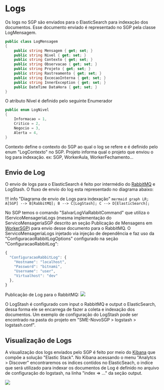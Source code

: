 # Logs

Os logs no SGP são enviados para o ElasticSearch para indexação dos documentos.
Esse documento enviado é representado no SGP pela classe LogMensagem.
```cs title="Classe de definição do documento de Log no ElasticSeach"
public class LogMensagem
{
    public string Mensagem { get; set; }
    public string Nivel { get; set; }
    public string Contexto { get; set; }
    public string Observacao { get; set; }
    public string Projeto { get; set; }
    public string Rastreamento { get; set; }
    public string ExcecaoInterna { get; set; }
    public string InnerException { get; set; }
    public DateTime DataHora { get; set; }
}
```

O atributo Nível é definido pelo seguinte Enumerador
```cs title="Nível de informação do Log"
public enum LogNivel
{
    Informacao = 1,
    Critico = 2,
    Negocio = 3,
    Alerta = 4,
}
```

Contexto define o contexto do SGP ao qual o log se refere e é definido pelo enum "LogContexto" no SGP.
Projeto informa qual o projeto que enviou o log para indexação. ex: SGP, WorkerAula, WorkerFechamento...

## Envio de Log

O envio de logs para o ElasticSearch é feito por intermédio do [RabbitMQ](../Integracoes/RabbitMQ/rabbit.md) e LogStash.
O fluxo de envio do log esta representado no diagrama abaixo:

!!! info "Diagrama de envio de Logs para indexação"
    ```mermaid
    graph LR;
    A[SGP] --> B[RabbitMQ];
    B --> C[LogStash];
    C --> D[ElasticSearch];
    ```

No SGP temos o comando "SalvarLogViaRabbitCommand" que utiliza o IServicoMensageriaLogs (mesma implementação do ServicoMensageriaSGP descrito an seção Publicação de Mensagens em [WorkerSGP](../WorkerSGP/workersgp.md)) para envio desse documento para o RabbitMQ.
O ServicoMensageriaLogs injetado via injeção de dependência e faz uso da "ConfiguracaoRabbitLogOptions" configurado na seção "ConfiguracaoRabbitLog":
```js title="Configuração do RabbitMQ para Logs"
{
  "ConfiguracaoRabbitLog": {
    "Hostname": "localhost",
    "Password": "bitnami",
    "Username": "user",
    "Virtualhost": "dev"
  },
}
```

Publicação de Log para o RabbitMQ:
<img src="../img/publicacao_logs.png" class="center">


O LogStash é configurado com input o RabbitMQ e output o ElasticSearch, dessa forma ele se encarrega de fazer a coleta e indexação dos documentos.
Um exemplo de configuração do LogStash pode ser encontrado na pasta do projeto em "SME-NovoSGP > logstash > logstash.conf".

## Visualização de Logs

A visualização dos logs enviados pelo SGP é feito por meio do [Kibana](https://www.elastic.co/pt/kibana) que compõe a solução "Elastic Stack".
No Kibana acessando o menu "Analytcs > Discover" encontraremos os indices contidos no ElasticSeach, o indice que será utilizado para indexar os documentos de Log é definido no arquivo de configuração do logstash, na linha "index => ..." da seção output.

<img src="../img/kibana.png" class="center">
